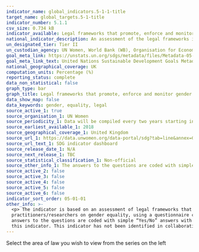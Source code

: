 ```yaml
---
indicator_name: global_indicators.5-1-1-title
target_name: global_targets.5-1-title
indicator_number: 5.1.1
csv_size: 0.734 kB
indicator_available: Legal frameworks that promote, enforce and monitor gender equality
national_indicator_description: An assessment of the legal frameworks in place that  promote, enforce and monitor gender equality
un_designated_tier: Tier II
un_custodian_agency: UN Women, World Bank (WB), Organisation for Economic Co-operation and Development (OECD)
goal_meta_link: https://unstats.un.org/sdgs/metadata/files/Metadata-05-01-01.pdf
goal_meta_link_text: United Nations Sustainable Development Goals Metadata (PDF 4.0 MB)
national_geographical_coverage: UK
computation_units: Percentage (%)
reporting_status: complete
data_non_statistical: false
graph_type: bar
graph_title: Legal frameworks that promote, enforce and monitor gender equality
data_show_map: false
data_keywords: gender, equality, legal
source_active_1: true
source_organisation_1: UN Women
source_periodicity_1: Data will be compiled every two years starting in 2018
source_earliest_available_1: 2018
source_geographical_coverage_1: United Kingdom
source_url_1: https://data.unwomen.org/data-portal/sdg?tab=line&annex=Gender%20Equality&finic%5B%5D=SG_LGL_GENEQLFP&flocat%5B%5D=826&fys%5B%5D=2018&fyr%5B%5D=2018&download-type=Others
source_url_text_1: SDG indicator dashboard
source_release_date_1: N/A
source_next_release_1: TBC
source_statistical_classification_1: Non-official
source_other_info_1: The answers to the questions are coded with simple “Yes/No” answers with “1” for “Yes” and “0” for “No”. For questions 1 and 2 only, they may be scored “N/A” in which case they are not included as part of the overall score calculation for the area.
source_active_2: false
source_active_3: false
source_active_4: false
source_active_5: false
source_active_6: false
indicator_sort_order: 05-01-01
other_info: >-
  <p> The indicator is based on an assessment of legal frameworks that promote, enforce and monitor gender equality. The assessment is carried out by national counterparts, including National Statistical Offices (NSOs) and/or National Women’s Machinery (NWMs), and legal
  practitioners/researchers on gender equality, using a questionnaire comprising 42 yes/no questions under four areas of law - (i) overarching legal frameworks and public life; (ii) violence against women; (iii) employment and economic benefits; and (iv) marriage and family </p> <p>The
  answers to the questions are coded with simple “Yes/No” answers with “1” for “Yes” and “0” for “No”. For questions 1 and 2 only, they may be scored “N/A” in which case they are not included as part of the overall score calculation for the area. </p>  Data follows the UN specification for
  this indicator. This indicator has not been identified in collaboration with topic experts.
---
```

Select the area of law you wish to view from the series on the left